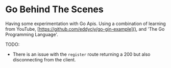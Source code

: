 # Go Behind The Scenes

Having some experimentation with Go Apis. Using a combination of learning
from YouTube, [https://github.com/eddycjy/go-gin-example](), and 'The Go Programming Language'.

TODO:

* There is an issue with the `register` route returning a 200 but also disconnecting from the client.